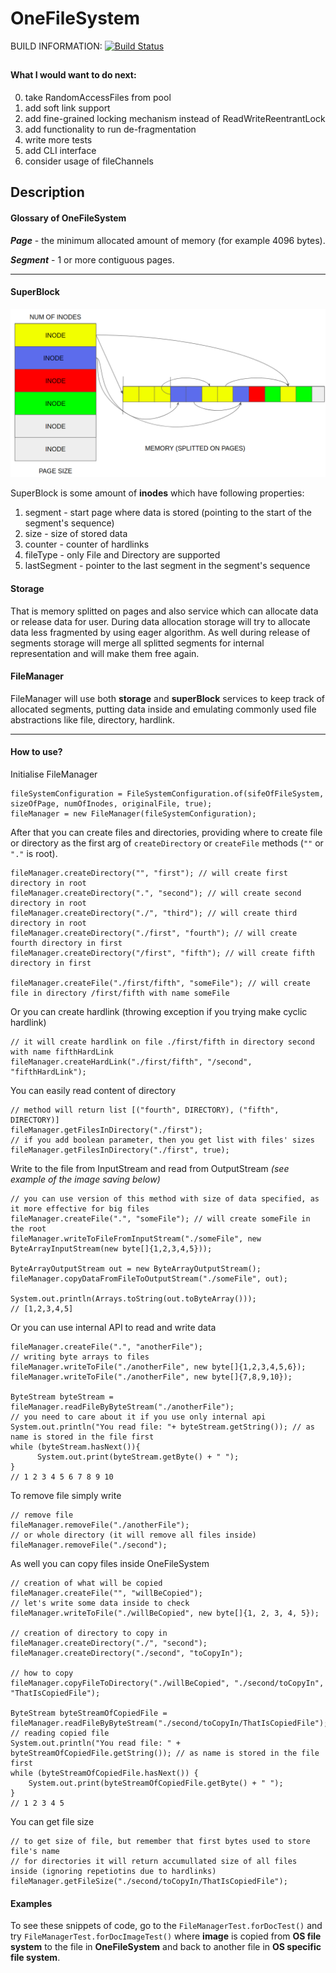 # OneFileSystem

BUILD INFORMATION:
[![Build Status](https://travis-ci.com/ALEXSSS/OneFileSystem.svg?branch=master)](https://travis-ci.com/ALEXSSS/OneFileSystem)
##

#### What I would want to do next:
0) take RandomAccessFiles from pool
1) add soft link support
2) add fine-grained locking mechanism instead of ReadWriteReentrantLock
3) add functionality to run de-fragmentation
4) write more tests 
5) add CLI interface
6) consider usage of fileChannels

## Description

#### Glossary of OneFileSystem

_**Page**_ - the minimum allocated amount of memory (for example 4096 bytes).

_**Segment**_ - 1 or more contiguous pages.

--------------------------------

#### SuperBlock
![GitHub Logo](./doc/superblock.png)

SuperBlock is some amount of **inodes** which have following properties:

1) segment - start page where data is stored (pointing to the start of the segment's sequence)
2) size - size of stored data
3) counter - counter of hardlinks
4) fileType - only File and Directory are supported
5) lastSegment - pointer to the last segment in the segment's sequence

#### Storage

That is memory splitted on pages and also service which can allocate data or release data for user. During data allocation storage will 
try to allocate data less fragmented by using eager algorithm. As well during release of segments storage will merge all 
splitted segments for internal representation and will make them free again.
 
#### FileManager

FileManager will use both **storage** and **superBlock** services to keep track of allocated segments, putting data inside and emulating
commonly used file abstractions like file, directory, hardlink.

----------------------
#### How to use?

Initialise FileManager 

```
fileSystemConfiguration = FileSystemConfiguration.of(sifeOfFileSystem, sizeOfPage, numOfInodes, originalFile, true);
fileManager = new FileManager(fileSystemConfiguration);
```

After that you can create files and directories, providing where to create file or directory
as the first arg of `createDirectory` or `createFile` methods (`""` or `"."` is root).

```
fileManager.createDirectory("", "first"); // will create first directory in root
fileManager.createDirectory(".", "second"); // will create second directory in root
fileManager.createDirectory("./", "third"); // will create third directory in root
fileManager.createDirectory("./first", "fourth"); // will create fourth directory in first
fileManager.createDirectory("/first", "fifth"); // will create fifth directory in first

fileManager.createFile("./first/fifth", "someFile"); // will create file in directory /first/fifth with name someFile
```

Or you can create hardlink (throwing exception if you trying make cyclic hardlink)

```
// it will create hardlink on file ./first/fifth in directory second with name fifthHardLink
fileManager.createHardLink("./first/fifth", "/second", "fifthHardLink");
```

You can easily read content of directory 

```
// method will return list [("fourth", DIRECTORY), ("fifth", DIRECTORY)]
fileManager.getFilesInDirectory("./first");
// if you add boolean parameter, then you get list with files' sizes
fileManager.getFilesInDirectory("./first", true);
```

Write to the file from InputStream and read from OutputStream _(see example of the image saving below)_

```
// you can use version of this method with size of data specified, as it more effective for big files
fileManager.createFile(".", "someFile"); // will create someFile in the root
fileManager.writeToFileFromInputStream("./someFile", new ByteArrayInputStream(new byte[]{1,2,3,4,5}));

ByteArrayOutputStream out = new ByteArrayOutputStream();
fileManager.copyDataFromFileToOutputStream("./someFile", out);

System.out.println(Arrays.toString(out.toByteArray()));
// [1,2,3,4,5]
```

Or you can use internal API to read and write data

```
fileManager.createFile(".", "anotherFile");
// writing byte arrays to files
fileManager.writeToFile("./anotherFile", new byte[]{1,2,3,4,5,6});
fileManager.writeToFile("./anotherFile", new byte[]{7,8,9,10});

ByteStream byteStream = fileManager.readFileByByteStream("./anotherFile");
// you need to care about it if you use only internal api
System.out.println("You read file: "+ byteStream.getString()); // as name is stored in the file first
while (byteStream.hasNext()){
      System.out.print(byteStream.getByte() + " ");
}
// 1 2 3 4 5 6 7 8 9 10 
```

To remove file simply write

```
// remove file
fileManager.removeFile("./anotherFile");
// or whole directory (it will remove all files inside)
fileManager.removeFile("./second");
```

As well you can copy files inside OneFileSystem

```
// creation of what will be copied
fileManager.createFile("", "willBeCopied");
// let's write some data inside to check
fileManager.writeToFile("./willBeCopied", new byte[]{1, 2, 3, 4, 5});

// creation of directory to copy in
fileManager.createDirectory("./", "second");
fileManager.createDirectory("./second", "toCopyIn");

// how to copy
fileManager.copyFileToDirectory("./willBeCopied", "./second/toCopyIn", "ThatIsCopiedFile");

ByteStream byteStreamOfCopiedFile = fileManager.readFileByByteStream("./second/toCopyIn/ThatIsCopiedFile");
// reading copied file
System.out.println("You read file: " + byteStreamOfCopiedFile.getString()); // as name is stored in the file first
while (byteStreamOfCopiedFile.hasNext()) {
    System.out.print(byteStreamOfCopiedFile.getByte() + " ");
}
// 1 2 3 4 5
```

You can get file size

```
// to get size of file, but remember that first bytes used to store file's name
// for directories it will return accumullated size of all files inside (ignoring repetiotins due to hardlinks)
fileManager.getFileSize("./second/toCopyIn/ThatIsCopiedFile");
```

#### Examples

To see these snippets of code, go to the `FileManagerTest.forDocTest()`
and try `FileManagerTest.forDocImageTest()` where **image** is copied from **OS file system** 
to the file in **OneFileSystem** and back to another file in **OS specific file system**.